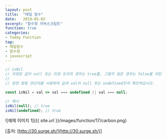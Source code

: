 ```yaml
---
layout: post
title:  "매일 함수"
date:   2019-05-02
excerpt: "함수형 자바스크립트"
function: true
categories:
- Today Function
tag:
- 매일함수
- 함수형
- javascript
---
```


```javascript
// isNil
// 지정된 값이 null 또는 미정 도리의 경우는 true를, 그렇지 않은 경우는 false를 리턴합니다.
// 
// 완전 항등 연산자를 사용하여 값과 val이 null 또는 undefined인지 확인하십시오.

const isNil = val => val === undefined || val === null;

// 예시
isNil(null); // true
isNil(undefined); // true
```

![예제 이미지 1]({{ site.url }}/images/function/17/carbon.png)

[출처: [http://30.surge.sh/](http://30.surge.sh/)]
